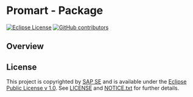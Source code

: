 # Promart - Package

[![Eclipse License](http://img.shields.io/badge/license-Eclipse-brightgreen.svg)](LICENSE)
[![GitHub contributors](https://img.shields.io/github/contributors/promart-io/promart-package.svg)](https://github.com/promart-io/promart-package/graphs/contributors)


## Overview

## License

This project is copyrighted by [SAP SE](http://www.sap.com/) and is available under the [Eclipse Public License v 1.0](https://www.eclipse.org/legal/epl-v10.html). See [LICENSE](LICENSE) and [NOTICE.txt](NOTICE.txt) for further details.
